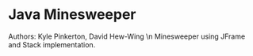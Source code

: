 # Java Minesweeper
Authors: Kyle Pinkerton, David Hew-Wing \n
Minesweeper using JFrame and Stack implementation.
